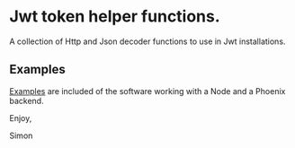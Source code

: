 # Jwt token helper functions.

A collection of Http and Json decoder functions to use in Jwt installations.

## Examples

[Examples](https://github.com/simonh1000/elm-jwt) are included of the software working with a Node and a Phoenix backend.

Enjoy,

Simon
